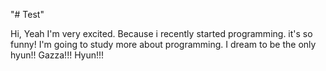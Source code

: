 "# Test" 

Hi, Yeah I'm very excited. 
Because i recently started programming. 
it's so funny!
I'm going to study more about programming.
I dream to be the only hyun!!
Gazza!!! Hyun!!!
